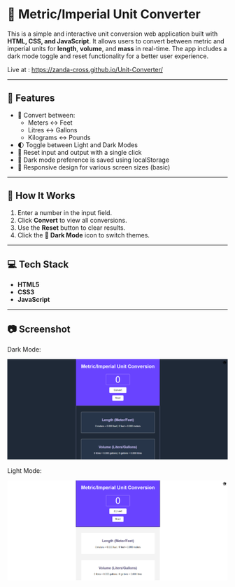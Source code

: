 # 🔄 Metric/Imperial Unit Converter

This is a simple and interactive unit conversion web application built with **HTML, CSS, and JavaScript**. It allows users to convert between metric and imperial units for **length**, **volume**, and **mass** in real-time. The app includes a dark mode toggle and reset functionality for a better user experience.

Live at : https://zanda-cross.github.io/Unit-Converter/

---

## 🌟 Features

- 🔢 Convert between:
  - Meters ↔ Feet
  - Litres ↔ Gallons
  - Kilograms ↔ Pounds
- 🌓 Toggle between Light and Dark Modes
- 🔄 Reset input and output with a single click
- 💾 Dark mode preference is saved using localStorage
- 📱 Responsive design for various screen sizes (basic)

---

## 🚀 How It Works

1. Enter a number in the input field.
2. Click **Convert** to view all conversions.
3. Use the **Reset** button to clear results.
4. Click the 🌙 **Dark Mode** icon to switch themes.

---

## 💻 Tech Stack

- **HTML5**
- **CSS3**
- **JavaScript**

---

## 📷 Screenshot

Dark Mode:

![image alt](https://github.com/zanda-cross/Unit-Converter/blob/main/images/unit%20converter%20dark%20mode.png?raw=true)

Light Mode:

![image alt](https://github.com/zanda-cross/Unit-Converter/blob/56736affe718e6e8392f22d73bd134cfc695c177/images/unit%20converter%20light%20mode.png)
